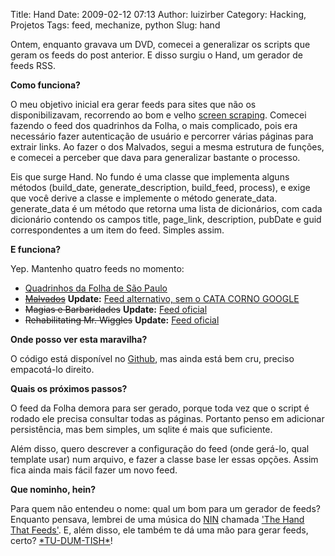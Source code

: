 Title: Hand
Date: 2009-02-12 07:13
Author: luizirber
Category: Hacking, Projetos
Tags: feed, mechanize, python
Slug: hand

Ontem, enquanto gravava um DVD, comecei a generalizar os scripts que
geram os feeds do post anterior. E disso surgiu o Hand, um gerador de
feeds RSS.

**Como funciona?**

O meu objetivo inicial era gerar feeds para sites que não os
disponibilizavam, recorrendo ao bom e velho [screen scraping][]. Comecei
fazendo o feed dos quadrinhos da Folha, o mais complicado, pois era
necessário fazer autenticação de usuário e percorrer várias páginas para
extrair links. Ao fazer o dos Malvados, segui a mesma estrutura de
funções, e comecei a perceber que dava para generalizar bastante o
processo.

Eis que surge Hand. No fundo é uma classe que implementa alguns métodos
(build\_date, generate\_description, build\_feed, process), e exige que
você derive a classe e implemente o método generate\_data.
generate\_data é um método que retorna uma lista de dicionários, com
cada dicionário contendo os campos title, page\_link, description,
pubDate e guid correspondentes a um item do feed. Simples assim.

**E funciona?**

Yep. Mantenho quatro feeds no momento:

-   [Quadrinhos da Folha de São Paulo][]
-   ~~[Malvados][]~~ **Update:** [Feed alternativo, sem o CATA CORNO
    GOOGLE][]
-   ~~Magias e Barbaridades~~ **Update:** [Feed oficial][]
-   ~~Rehabilitating Mr. Wiggles~~ **Update:** [Feed oficial][1]

**Onde posso ver esta maravilha?**

O código está disponível no [Github][], mas ainda está bem cru, preciso
empacotá-lo direito.

**Quais os próximos passos?**

O feed da Folha demora para ser gerado, porque toda vez que o script é
rodado ele precisa consultar todas as páginas. Portanto penso em
adicionar persistência, mas bem simples, um sqlite é mais que
suficiente.

Além disso, quero descrever a configuração do feed (onde gerá-lo, qual
template usar) num arquivo, e fazer a classe base ler essas opções.
Assim fica ainda mais fácil fazer um novo feed.

**Que nominho, hein?**

Para quem não entendeu o nome: qual um bom para um gerador de feeds?
Enquanto pensava, lembrei de uma música do [NIN][] chamada ['The Hand
That Feeds'][]. E, além disso, ele também te dá uma mão para gerar
feeds, certo? [\*TU-DUM-TISH\*][]!

  [screen scraping]: http://en.wikipedia.org/wiki/Screen_scraping
  [Quadrinhos da Folha de São Paulo]: http://luizirber.org/rss/fsp.xml
  [Malvados]: http://luizirber.org/rss/malvados.xml
  [Feed alternativo, sem o CATA CORNO GOOGLE]: http://feed43.com/malvados.xml
  [Feed oficial]: http://magiasebarbaridades.blogspot.com/feeds/posts/default
  [1]: http://www.mrwiggleslovesyou.com/mrwigglesfeed.rss
  [Github]: http://github.com/luizirber/Hand
  [NIN]: http://www.nin.com/
  ['The Hand That Feeds']: http://en.wikipedia.org/wiki/The_Hand_That_Feeds
  [\*TU-DUM-TISH\*]: http://www.instantrimshot.com
